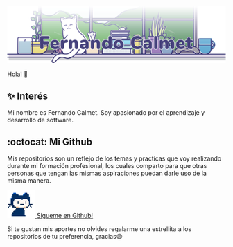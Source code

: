 ![top_image](https://github.com/FernandoCalmet/fernandocalmet/blob/master/gitbg.png)

Hola! 👋

## :sparkles: Interés

Mi nombre es Fernando Calmet. Soy apasionado por el aprendizaje y desarrollo de software.

## :octocat: Mi Github

Mis repositorios son un reflejo de los temas y practicas que voy realizando durante mi formación profesional, los cuales comparto para que otras personas que tengan las mismas aspiraciones puedan darle uso de la misma manera.

<a href="https://github.com/fernandocalmet"><img src="https://github.com/FernandoCalmet/fernandocalmet/blob/master/pixel-mona-heart.gif" width="64" height="64"> Sigueme en Github!</a>

<p>Si te gustan mis aportes no olvides regalarme una estrellita a los repositorios de tu preferencia, gracias😄</p>
